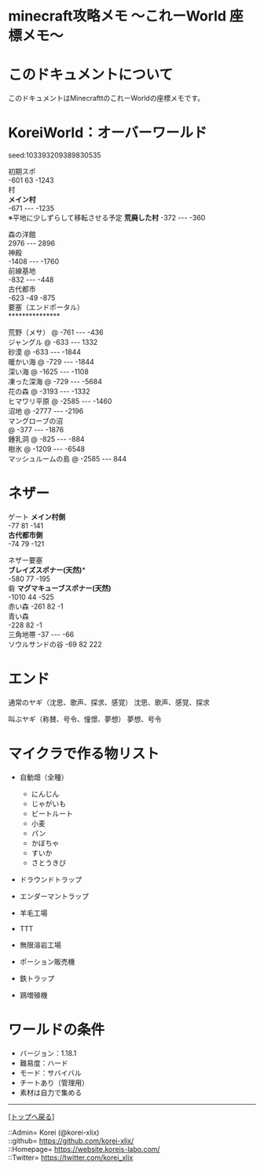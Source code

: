 # minecraft攻略メモ ～これーWorld 座標メモ～


# このドキュメントについて <a name="aHowto"></a>
このドキュメントはMinecrafttのこれーWorldの座標メモです。  


# KoreiWorld：オーバーワールド
  
seed:103393209389830535  
  

初期スポ  
	-601 63 -1243  
村  
  **メイン村**  
	-671 --- -1235  
  ※平地に少しずらして移転させる予定
  **荒廃した村**
	-372 --- -360  
  

森の洋館  
	2976 --- 2896  
神殿  
	-1408 --- -1760  
前線基地  
	-832 --- -448  
古代都市  
	-623 -49 -875  
要塞（エンドポータル）  
	***************  
  
荒野（メサ）
	@	-761 --- -436  
ジャングル
	@	-633 --- 1332  
砂漠
	@	-633 --- -1844  
暖かい海
	@	-729 --- -1844  
深い海
	@	-1625 --- -1108  
凍った深海
	@	-729 --- -5684  
花の森
	@	-3193 --- -1332  
ヒマワリ平原
	@	-2585 --- -1460  
沼地
	@	-2777 --- -2196  
マングローブの沼  
	@	-377 --- -1876  
鍾乳洞
	@	-825 --- -884  
樹氷
	@	-1209 --- -6548  
マッシュルームの島
	@	-2585 --- 844  
  



# ネザー

ゲート
	**メイン村側**  
	-77 81 -141  
	**古代都市側**  
	-74 79 -121  
  
ネザー要塞  
	**ブレイズスポナー(天然)***  
	-580 77 -195  
砦
	**マグマキューブスポナー(天然)**  
	-1010 44 -525  
赤い森
	-261 82 -1  
青い森  
	-228 82 -1  
三角地帯
	-37 --- -66  
ソウルサンドの谷
	-69 82 222  



# エンド
  




通常のヤギ（沈思、歌声、探求、感覚）
	沈思、歌声、感覚、探求

叫ぶヤギ（称賛、号令、憧憬、夢想）
	夢想、号令










# マイクラで作る物リスト
* 自動畑（全種）
  * にんじん
  * じゃがいも
  * ビートルート
  * 小麦
  * パン
  * かぼちゃ
  * すいか
  * さとうきび

* ドラウンドトラップ
* エンダーマントラップ
* 羊毛工場
* TTT
* 無限溶岩工場
* ポーション販売機
* 鉄トラップ
* 鶏増殖機




# ワールドの条件
* バージョン：1.18.1
* 難易度：ハード
* モード：サバイバル
* チートあり（管理用）
* 素材は自力で集める





















***
[[トップへ戻る]](/readme.md)  
  
::Admin= Korei (@korei-xlix)  
::github= https://github.com/korei-xlix/  
::Homepage= https://website.koreis-labo.com/  
::Twitter= https://twitter.com/korei_xlix  
